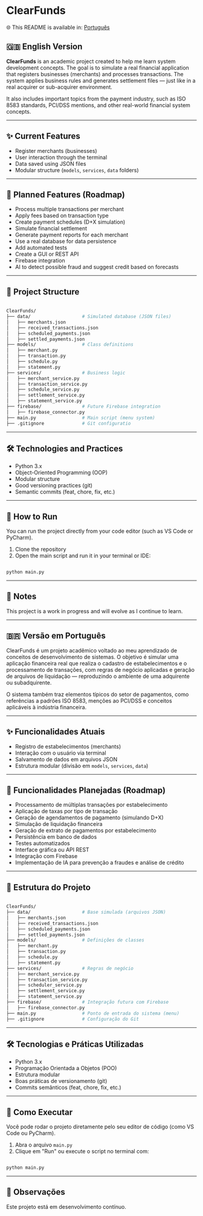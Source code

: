 # ClearFunds
🌐 This README is available in: [Português](#-versão-em-português)
## 🇬🇧 English Version

**ClearFunds** is an academic project created to help me learn system development concepts. The goal is to simulate a real financial application that registers businesses (merchants) and processes transactions. The system applies business rules and generates settlement files — just like in a real acquirer or sub-acquirer environment.

It also includes important topics from the payment industry, such as ISO 8583 standards, PCI/DSS mentions, and other real-world financial system concepts.

---

## ✨ Current Features

- Register merchants (businesses)
- User interaction through the terminal
- Data saved using JSON files
- Modular structure (`models`, `services`, `data` folders)

---

## 🔮 Planned Features (Roadmap)

- Process multiple transactions per merchant
- Apply fees based on transaction type
- Create payment schedules (D+X simulation)
- Simulate financial settlement
- Generate payment reports for each merchant
- Use a real database for data persistence
- Add automated tests
- Create a GUI or REST API
- Firebase integration
- AI to detect possible fraud and suggest credit based on forecasts

---

## 📁 Project Structure

```bash

ClearFunds/
├── data/                   # Simulated database (JSON files)
│   ├── merchants.json
│   ├── received_transactions.json
│   ├── scheduled_payments.json
│   ├── settled_payments.json
├── models/                 # Class definitions
│   ├── merchant.py
│   ├── transaction.py
│   ├── schedule.py
│   ├── statement.py
├── services/               # Business logic
│   ├── merchant_service.py
│   ├── transaction_service.py
│   ├── schedule_service.py
│   ├── settlement_service.py
│   ├── statement_service.py
├── firebase/               # Future Firebase integration
│   ├── firebase_connector.py
├── main.py                 # Main script (menu system)
├── .gitignore              # Git configuratio
```

---

## 🛠️ Technologies and Practices
- Python 3.x
- Object-Oriented Programming (OOP)
- Modular structure
- Good versioning practices (git)
- Semantic commits (feat, chore, fix, etc.)

---

## 🚀 How to Run
You can run the project directly from your code editor (such as VS Code or PyCharm).
1. Clone the repository
2. Open the main script and run it in your terminal or IDE:
```bash

python main.py
```

---

## 📌 Notes
This project is a work in progress and will evolve as I continue to learn.

---

## 🇧🇷 Versão em Português
ClearFunds é um projeto acadêmico voltado ao meu aprendizado de conceitos de desenvolvimento de sistemas. O objetivo é simular uma aplicação financeira real que realiza o cadastro de estabelecimentos e o processamento de transações, com regras de negócio aplicadas e geração de arquivos de liquidação — reproduzindo o ambiente de uma adquirente ou subadquirente.

O sistema também traz elementos típicos do setor de pagamentos, como referências a padrões ISO 8583, menções ao PCI/DSS e conceitos aplicáveis à indústria financeira.

---

## ✨ Funcionalidades Atuais
- Registro de estabelecimentos (merchants)
- Interação com o usuário via terminal 
- Salvamento de dados em arquivos JSON 
- Estrutura modular (divisão em `models`, `services`, `data`)

---

## 🔮 Funcionalidades Planejadas (Roadmap)
- Processamento de múltiplas transações por estabelecimento 
- Aplicação de taxas por tipo de transação
- Geração de agendamentos de pagamento (simulando D+X)
- Simulação de liquidação financeira
- Geração de extrato de pagamentos por estabelecimento
- Persistência em banco de dados
- Testes automatizados
- Interface gráfica ou API REST 
- Integração com Firebase 
- Implementação de IA para prevenção a fraudes e análise de crédito

---

## 📁 Estrutura do Projeto
```bash

ClearFunds/
├── data/                   # Base simulada (arquivos JSON)
│   ├── merchants.json
│   ├── received_transactions.json
│   ├── scheduled_payments.json
│   ├── settled_payments.json
├── models/                 # Definições de classes
│   ├── merchant.py
│   ├── transaction.py
│   ├── schedule.py
│   ├── statement.py
├── services/               # Regras de negócio
│   ├── merchant_service.py
│   ├── transaction_service.py
│   ├── scheduler_service.py
│   ├── settlement_service.py
│   ├── statement_service.py
├── firebase/               # Integração futura com Firebase
│   ├── firebase_connector.py
├── main.py                 # Ponto de entrada do sistema (menu)
├── .gitignore              # Configuração do Git
```

---

## 🛠️ Tecnologias e Práticas Utilizadas
- Python 3.x 
- Programação Orientada a Objetos (POO)
- Estrutura modular
- Boas práticas de versionamento (git)
- Commits semânticos (feat, chore, fix, etc.)

---

## 🚀 Como Executar
Você pode rodar o projeto diretamente pelo seu editor de código (como VS Code ou PyCharm).

1. Abra o arquivo `main.py`
2. Clique em "Run" ou execute o script no terminal com:
```bash

python main.py
```

---

## 📌 Observações
Este projeto está em desenvolvimento contínuo.
